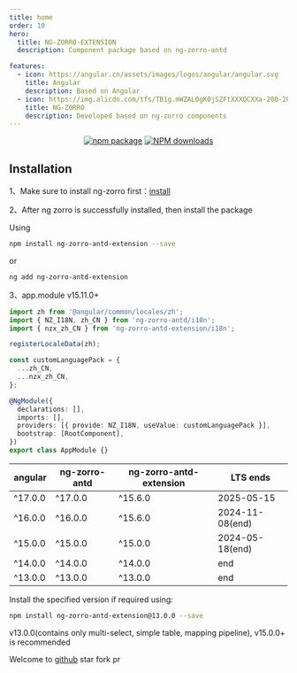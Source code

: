 ```yaml
---
title: home
order: 10
hero:
  title: NG-ZORRO-EXTENSION
  description: Component package based on ng-zorro-antd

features:
  - icon: https://angular.cn/assets/images/logos/angular/angular.svg
    title: Angular
    description: Based on Angular
  - icon: https://img.alicdn.com/tfs/TB1g.mWZAL0gK0jSZFtXXXQCXXa-200-200.svg
    title: NG-ZORRO
    description: Developed based on ng-zorro components
---
```


<div align="center">

[![npm package](https://img.shields.io/npm/v/ng-zorro-antd-extension.svg?style=flat-square)](https://www.npmjs.org/package/ng-zorro-antd-extension)
[![NPM downloads](http://img.shields.io/npm/dm/ng-zorro-antd-extension.svg?style=flat-square)](https://npmjs.org/package/ng-zorro-antd-extension)

</div>

## Installation

1、Make sure to install ng-zorro first：[install](https://ng.ant.design/docs/getting-started/en)

2、After ng zorro is successfully installed, then install the package

Using

```bash
npm install ng-zorro-antd-extension --save
```

or

```bash
ng add ng-zorro-antd-extension
```

3、app.module <label type="success">v15.11.0+</label>

```ts
import zh from '@angular/common/locales/zh';
import { NZ_I18N, zh_CN } from 'ng-zorro-antd/i18n';
import { nzx_zh_CN } from 'ng-zorro-antd-extension/i18n';

registerLocaleData(zh);

const customLanguagePack = {
  ...zh_CN,
  ...nzx_zh_CN,
};

@NgModule({
  declarations: [],
  imports: [],
  providers: [{ provide: NZ_I18N, useValue: customLanguagePack }],
  bootstrap: [RootComponent],
})
export class AppModule {}
```

| angular | ng-zorro-antd | ng-zorro-antd-extension | LTS ends        |
| ------- | ------------- | ----------------------- | --------------- |
| ^17.0.0 | ^17.0.0       | ^15.6.0                 | 2025-05-15      |
| ^16.0.0 | ^16.0.0       | ^15.6.0                 | 2024-11-08(end) |
| ^15.0.0 | ^15.0.0       | ^15.0.0                 | 2024-05-18(end) |
| ^14.0.0 | ^14.0.0       | ^14.0.0                 | end             |
| ^13.0.0 | ^13.0.0       | ^13.0.0                 | end             |

Install the specified version if required using:

```bash
npm install ng-zorro-antd-extension@13.0.0 --save
```

v13.0.0(contains only multi-select, simple table, mapping pipeline), v15.0.0+ is recommended

Welcome to [github](https://github.com/EnochGao/ng-zorro-antd-extension) star fork pr

